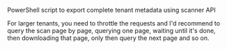 PowerShell script to export complete tenant metadata using scanner API

For larger tenants, you need to throttle the requests and I'd recommend to query the scan page by page, querying one page, waiting until it's done, then downloading that page, only then query the next page and so on.
